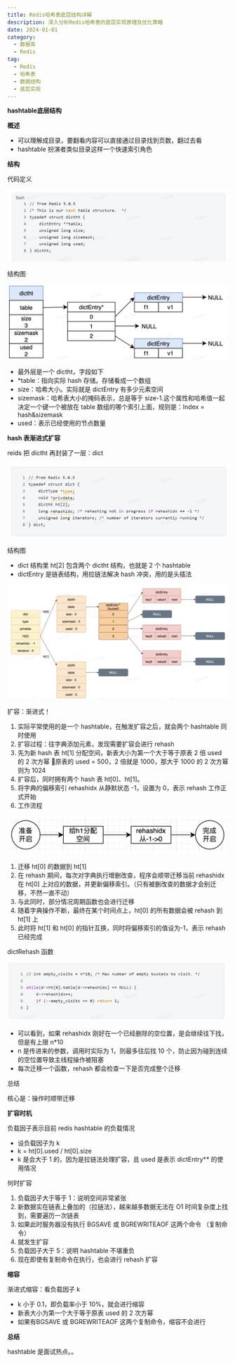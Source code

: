 ```yaml
---
title: Redis哈希表底层结构详解
description: 深入分析Redis哈希表的底层实现原理及优化策略
date: 2024-01-01
category:
  - 数据库
  - Redis
tag:
  - Redis
  - 哈希表
  - 数据结构
  - 底层实现
---
```


**hashtable底层结构**

**概述**

- 可以理解成目录，要翻看内容可以直接通过目录找到页数，翻过去看
- hashtable 扮演者类似目录这样一个快速索引角色

**结构**

代码定义

![...](images\hashtable底层结构.001.png)

结构图

![...](images\hashtable底层结构.002.png)

- 最外层是一个 dictht，字段如下
- \*table：指向实际 hash 存储。存储看成一个数组
- size：哈希大小。实际就是 dictEntry 有多少元素空间
- sizemask：哈希表大小的掩码表示，总是等于 size-1.这个属性和哈希值一起决定一个键一个被放在 table 数组的哪个索引上面，规则是：Index = hash&sizemask
- used：表示已经使用的节点数量

**hash 表渐进式扩容**

reids 把 dictht 再封装了一层：dict

![...](images\hashtable底层结构.003.png)

结构图

- dict 结构里 ht[2] 包含两个 dictht 结构，也就是 2 个 hashtable
- dictEntry 是链表结构，用拉链法解决 hash 冲突，用的是头插法

![...](images\hashtable底层结构.004.png)

扩容：渐进式！

1. 实际平常使用的是一个 hashtable，在触发扩容之后，就会两个 hashtable 同时使用
2. 扩容过程：往字典添加元素，发现需要扩容会进行 rehash
1. 先为新 hash 表 ht[1] 分配空间，新表大小为第一个大于等于原表 2 倍 used 的 2 次方幂
   🌰原表的 used = 500，2 倍就是 1000，那大于 1000 的 2 次方幂则为 1024
2. 扩容后，同时拥有两个 hash 表 ht[0]、ht[1]。
3. 将字典的偏移索引 rehashidx 从静默状态 -1，设置为 0，表示 rehash 工作正式开始
4. 工作流程

![...](images\hashtable底层结构.005.png)

1. 迁移 ht[0] 的数据到 ht[1]
2. 在 rehash 期间，每次对字典执行增删改查，程序会顺带迁移当前 rehashidx 在 ht[0] 上对应的数据，并更新偏移索引。（只有被删改查的数据才会别迁移，不然一直不动）
3. 与此同时，部分情况周期函数也会进行迁移
4. 随着字典操作不断，最终在某个时间点上，ht[0] 的所有数据会被 rehash 到 ht[1] 上
5. 此时将 ht[1] 和 ht[0] 的指针互换，同时将偏移索引的值设为-1，表示 rehash 已经完成

dictRehash 函数

![...](images\hashtable底层结构.006.png)

- 可以看到，如果 rehashidx 刚好在一个已经删除的空位置，是会继续往下找，但是有上限 n\*10
- n 是传进来的参数，调用时实际为 1，则最多往后找 10 个，防止因为碰到连续的空位置导致主线程操作被阻塞
- 每次迁移一个函数，rehash 都会检查一下是否完成整个迁移

总结

核心是：操作时顺带迁移

**扩容时机**

负载因子表示目前 redis hashtable 的负载情况

- 设负载因子为 k
- k = ht[0].used / ht[0].size
- k 是会大于 1 的，因为是拉链法处理扩容，且 used 是表示 dictEntry\*\* 的使用情况

何时扩容

1. 负载因子大于等于 1：说明空间非常紧张
1. 新数据实在链表上叠加的（拉链法），越来越多数据无法在 O1 时间复杂度上找到，需要遍历一次链表
2. 如果此时服务器没有执行 BGSAVE 或 BGREWRITEAOF 这两个命令 （复制命令）
3. 就发生扩容
2. 负载因子大于 5：说明 hashtable 不堪重负
1. 现在即使有复制命令在执行，也会进行 rehash 扩容

**缩容**

渐进式缩容：看负载因子 k

- k 小于 0.1，即负载率小于 10%，就会进行缩容
- 新表大小为第一个大于等于原表 used 的 2 次方幂
- 如果有BGSAVE 或 BGREWRITEAOF 这两个复制命令，缩容不会进行

**总结**

hashtable 是面试热点。。

